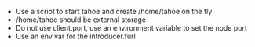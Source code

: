 * Use a script to start tahoe and create /home/tahoe on the fly
* /home/tahoe should be external storage
* Do not use client.port, use an environment variable to set the node port
* Use an env var for the introducer.furl
